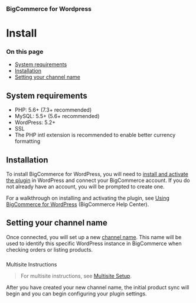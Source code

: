 <div><h3 class="sub-docs-type" id="bigcommerce-for-wordpress">BigCommerce for Wordpress</h3>

# Install

<div class="otp" id="no-index">

### On this page
- [System requirements](#system-requirements)
- [Installation](#installation)
- [Setting your channel name](#setting-your-channel-name)

</div>


## System requirements


* PHP: 5.6+ (7.3+ recommended)
* MySQL: 5.5+ (5.6+ recommended)
* WordPress: 5.2+
* SSL
* The PHP intl extension is recommended to enable better currency formatting

## Installation

To install BigCommerce for WordPress, you will need to [install and activate the plugin](https://wordpress.org/plugins/bigcommerce/) in WordPress and connect your BigCommerce account. If you do not already have an account, you will be prompted to create one.

For a walkthrough on installing and activating the plugin, see [Using BigCommerce for WordPress](https://support.bigcommerce.com/s/article/BigCommerce-for-WordPress#installation) (BigCommerce Help Center).

## Setting your channel name

Once connected, you will set up a new [channel name](https://support.bigcommerce.com/s/article/BigCommerce-for-WordPress#installation). This name will be used to identify this specific WordPress instance in BigCommerce when checking orders or listing products.

<div class="HubBlock--callout">
<div class="CalloutBlock--info">
<div class="HubBlock-content">
    
<!-- theme: info -->

### 
Multisite Instructions 
> For multisite instructions, see [Multisite Setup](/bigcommerce-for-wordpress/setup/multi-site).

</div>
</div>
</div>

After you have created your new channel name, the initial product sync will begin and you can begin configuring your plugin settings.
